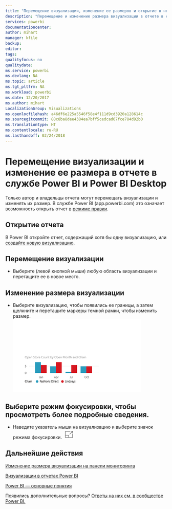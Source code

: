 ```yaml
---
title: "Перемещение визуализации, изменение ее размеров и открытие в новом окне"
description: "Перемещение и изменение размера визуализации в отчете в службе Power BI и Power BI Desktop"
services: powerbi
documentationcenter: 
author: mihart
manager: kfile
backup: 
editor: 
tags: 
qualityfocus: no
qualitydate: 
ms.service: powerbi
ms.devlang: NA
ms.topic: article
ms.tgt_pltfrm: NA
ms.workload: powerbi
ms.date: 12/20/2017
ms.author: mihart
LocalizationGroup: Visualizations
ms.openlocfilehash: a46df6e225a5546f58e4f111d9cd3920a128614c
ms.sourcegitcommit: 88c8ba8dee4384ea7bff5cedcad67fce784d92b0
ms.translationtype: HT
ms.contentlocale: ru-RU
ms.lasthandoff: 02/24/2018
---
```

# <a name="move-and-resize-a-visualization-in-a-report-in-power-bi-service-and-power-bi-desktop"></a>Перемещение визуализации и изменение ее размера в отчете в службе Power BI и Power BI Desktop
Только автор и владельцы отчета могут перемещать визуализации и изменять их размер. В службе Power BI (app.powerbi.com) это означает возможность открыть отчет в [режиме правки](service-reading-view-and-editing-view.md).

## <a name="open-the-report"></a>Открытие отчета
В Power BI откройте отчет, содержащий хотя бы одну визуализацию, или [создайте новую визуализацию](power-bi-report-add-visualizations-i.md). 

## <a name="move-the-visualization"></a>Перемещение визуализации
* Выберите (левой кнопкой мыши) любую область визуализации и перетащите ее в новое место.

## <a name="resize-the-visualization"></a>Изменение размера визуализации
* Выберите визуализацию, чтобы появились ее границы, а затем щелкните и перетащите маркеры темной рамки, чтобы изменить размер.  
  ![](media/power-bi-visualization-move-and-resize/untitled.gif)

## <a name="select-focus-mode-to-see-more-detail"></a>Выберите режим фокусировки, чтобы просмотреть более подробные сведения.
* Наведите указатель мыши на визуализацию и выберите значок режима фокусировки.
  ![](media/power-bi-visualization-move-and-resize/pbi_popouticon.jpg)

## <a name="next-steps"></a>Дальнейшие действия
[Изменение размера визуализации на панели мониторинга](service-dashboard-edit-tile.md)  

[Визуализации в отчетах Power BI](power-bi-report-visualizations.md)  

[Power BI — основные понятия](service-basic-concepts.md)  

Появились дополнительные вопросы? [Ответы на них см. в сообществе Power BI.](http://community.powerbi.com/)